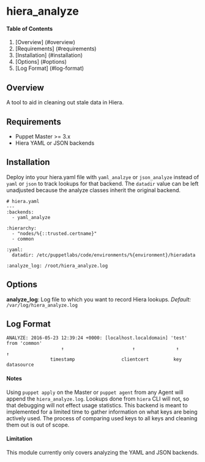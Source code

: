 # hiera_analyze

#### Table of Contents
1. [Overview] (#overview)
1. [Requirements] (#requirements)
1. [Installation] (#installation)
1. [Options] (#options)
1. [Log Format] (#log-format)

## Overview

A tool to aid in cleaning out stale data in Hiera.

## Requirements

- Puppet Master >= 3.x
- Hiera YAML or JSON backends

## Installation

Deploy into your hiera.yaml file with `yaml_analzye` or `json_analyze`
instead of `yaml` or `json` to track lookups for that backend.  The
`datadir` value can be left unadjusted because the analyze classes inherit
the original backend.

~~~
# hiera.yaml
---
:backends:
  - yaml_analyze

:hierarchy:
  - "nodes/%{::trusted.certname}"
  - common

:yaml:
  datadir: /etc/puppetlabs/code/environments/%{environment}/hieradata

:analyze_log: /root/hiera_analyze.log
~~~

## Options

**analyze_log**: Log file to which you want to record Hiera lookups. *Default:* `/var/log/hiera_analyze.log`

## Log Format

~~~
ANALYZE: 2016-05-23 12:39:24 +0000: [localhost.localdomain] 'test' from 'common'
                    ↑                         ↑               ↑           ↑
                timestamp                 clientcert         key      datasource
~~~

#### Notes

Using `puppet apply` on the Master or `puppet agent` from any Agent will append the `hiera_analyze.log`.
Lookups done from `hiera` CLI will not, so that debugging will not effect usage statistics.  This
backend is meant to implemented for a limited time to gather information on what keys are being actively
used.  The process of comparing used keys to all keys and cleaning them out is out of scope.

#### Limitation

This module currently only covers analyzing the YAML and JSON backends.
